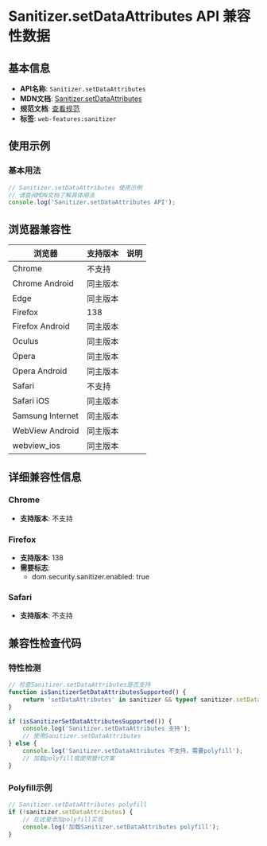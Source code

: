 # Sanitizer.setDataAttributes API 兼容性数据

## 基本信息

- **API名称**: `Sanitizer.setDataAttributes`
- **MDN文档**: [Sanitizer.setDataAttributes](https://developer.mozilla.org/docs/Web/API/Sanitizer/setDataAttributes)
- **规范文档**: [查看规范](https://wicg.github.io/sanitizer-api/#dom-sanitizer-setdataattributes)
- **标签**: `web-features:sanitizer`

## 使用示例

### 基本用法

```javascript
// Sanitizer.setDataAttributes 使用示例
// 请查阅MDN文档了解具体用法
console.log('Sanitizer.setDataAttributes API');
```

## 浏览器兼容性

| 浏览器 | 支持版本 | 说明 |
|--------|----------|------|
| Chrome | 不支持 |  |
| Chrome Android | 同主版本 |  |
| Edge | 同主版本 |  |
| Firefox | 138 |  |
| Firefox Android | 同主版本 |  |
| Oculus | 同主版本 |  |
| Opera | 同主版本 |  |
| Opera Android | 同主版本 |  |
| Safari | 不支持 |  |
| Safari iOS | 同主版本 |  |
| Samsung Internet | 同主版本 |  |
| WebView Android | 同主版本 |  |
| webview_ios | 同主版本 |  |

## 详细兼容性信息

### Chrome

- **支持版本**: 不支持

### Firefox

- **支持版本**: 138
- **需要标志**: 
  - dom.security.sanitizer.enabled: true

### Safari

- **支持版本**: 不支持

## 兼容性检查代码

### 特性检测

```javascript
// 检查Sanitizer.setDataAttributes是否支持
function isSanitizerSetDataAttributesSupported() {
    return 'setDataAttributes' in sanitizer && typeof sanitizer.setDataAttributes === 'function';
}

if (isSanitizerSetDataAttributesSupported()) {
    console.log('Sanitizer.setDataAttributes 支持');
    // 使用Sanitizer.setDataAttributes
} else {
    console.log('Sanitizer.setDataAttributes 不支持，需要polyfill');
    // 加载polyfill或使用替代方案
}
```

### Polyfill示例

```javascript
// Sanitizer.setDataAttributes polyfill
if (!sanitizer.setDataAttributes) {
    // 在这里添加polyfill实现
    console.log('加载Sanitizer.setDataAttributes polyfill');
}
```

